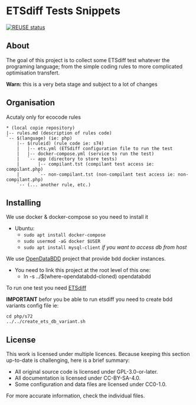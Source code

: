 <!--
SPDX-FileCopyrightText: 2023 Davidson <twister@davidson.fr>
SPDX-License-Identifier: CC-BY-NC-SA-4.0
-->

# ETSdiff Tests Snippets

[![REUSE status](https://api.reuse.software/badge/github.com/fsfe/reuse-tool)](https://api.reuse.software/info/github.com/fsfe/reuse-tool)

## About

The goal of this project is to collect some ETSdiff test whatever the programing language; from the simple coding rules to more complicated optimisation transfert.

**Warn:** this is a very beta stage and subject to a lot of changes

## Organisation

Acutaly only for ecocode rules

```
* (local copie repository)
|-- rules.md (description of rules code)
`-- $(language) (ie: php)
    |-- $(ruleid) (rule code ie: s74)
    |   |-- ets.yml (ETSdiff configuration file to run the test
    |   |-- docker-compose.yml (service to run the test)
	|	`-- app (directory to store tests)
    |       |-- compilant.tst (compilant test access ie: compilant.php)
    |       `-- non-compilant.tst (non-compilant test access ie: non-compilant.php)
    `-- (... another rule, etc.)
```

## Installing

We use docker & docker-compose so you need to install it

* Ubuntu: 
    * `sudo apt install docker-compose`
    * `sudo usermod -aG docker $USER`
    * `sudo apt install mysql-client` *if you want to access db from host*

We use [OpenDataBDD](http://git-twister.davidson-idf.fr/davidson/greenit/opendatabdd) project that provide bdd docker instances.

* You need to link this project at the root level of this one:
	* ln -s ../$(where-opendatabdd-cloned) opendatabdd

To run one test you need [ETSdiff](http://git-twister.davidson-idf.fr/davidson/greenit/etsdiff)

**IMPORTANT** befor you be able to run etsdiff you need to create bdd variants config file ie:

```
cd php/s72
../../create_ets_db_variant.sh
```

## License

This work is licensed under multiple licences. Because keeping this section
up-to-date is challenging, here is a brief summary:

- All original source code is licensed under GPL-3.0-or-later.
- All documentation is licensed under CC-BY-SA-4.0.
- Some configuration and data files are licensed under CC0-1.0.

For more accurate information, check the individual files.
